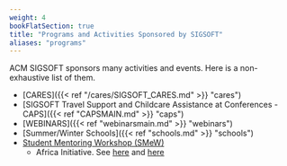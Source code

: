 ```yaml
---
weight: 4
bookFlatSection: true
title: "Programs and Activities Sponsored by SIGSOFT"
aliases: "programs"
---
```


ACM SIGSOFT sponsors many activities and events.
Here is a non-exhaustive list of them.

- [CARES]({{< ref "/cares/SIGSOFT_CARES.md" >}} "cares")
- [SIGSOFT Travel Support and Childcare Assistance at Conferences - CAPS]({{< ref "CAPSMAIN.md" >}} "caps")
- [WEBINARS]({{< ref "webinarsmain.md" >}} "webinars")
- [Summer/Winter Schools]({{< ref "schools.md" >}} "schools")
- [Student Mentoring Workshop (SMeW)](https://conf.researchr.org/track/icse-2025/icse-2025-smew---student-mentoring-workshop#About)
  - Africa Initiative. See [here](https://yixue-zhao.medium.com/from-zero-to-one-lessons-learned-on-bringing-african-students-to-international-conferences-74623059c4d4) and [here](https://conf.researchr.org/track/icse-2024/icse-2024-smew---student-mentoring-workshop)
